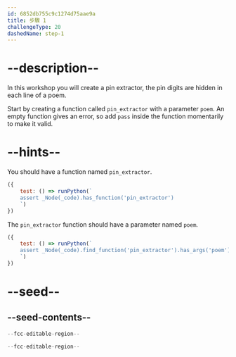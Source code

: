 ```yaml
---
id: 6852db755c9c1274d75aae9a
title: 步驟 1
challengeType: 20
dashedName: step-1
---
```


# --description--

In this workshop you will create a pin extractor, the pin digits are hidden in each line of a poem.

Start by creating a function called `pin_extractor` with a parameter `poem`. An empty function gives an error, so add `pass` inside the function momentarily to make it valid.

# --hints--

You should have a function named `pin_extractor`.

```js
({
    test: () => runPython(`
    assert _Node(_code).has_function('pin_extractor')
    `)
})
```

The `pin_extractor` function should have a parameter named `poem`.

```js
({
    test: () => runPython(`
    assert _Node(_code).find_function('pin_extractor').has_args('poem')
    `)
})
```

# --seed--

## --seed-contents--

```py
--fcc-editable-region--

--fcc-editable-region--
```
